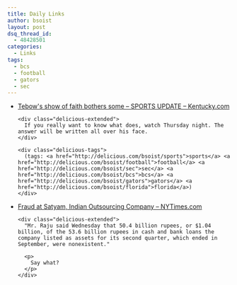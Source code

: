```yaml
---
title: Daily Links
author: bsoist
layout: post
dsq_thread_id:
  - 48428501
categories:
  - Links
tags:
  - bcs
  - football
  - gators
  - sec
---
```

<ul class="delicious">
  <li>
    <div class="delicious-link">
      <a href="http://www.kentucky.com/232/story/650423.html">Tebow's show of faith bothers some &#8211; SPORTS UPDATE &#8211; Kentucky.com</a>
    </div>
    
    <div class="delicious-extended">
      If you really want to know what does, watch Thursday night. The answer will be written all over his face.
    </div>
    
    <div class="delicious-tags">
      (tags: <a href="http://delicious.com/bsoist/sports">sports</a> <a href="http://delicious.com/bsoist/football">football</a> <a href="http://delicious.com/bsoist/sec">sec</a> <a href="http://delicious.com/bsoist/bcs">bcs</a> <a href="http://delicious.com/bsoist/gators">gators</a> <a href="http://delicious.com/bsoist/florida">florida</a>)
    </div>
  </li>
  
  <li>
    <div class="delicious-link">
      <a href="http://www.nytimes.com/2009/01/08/business/worldbusiness/08satyam.html?_r=1">Fraud at Satyam, Indian Outsourcing Company &#8211; NYTimes.com</a>
    </div>
    
    <div class="delicious-extended">
      "Mr. Raju said Wednesday that 50.4 billion rupees, or $1.04 billion, of the 53.6 billion rupees in cash and bank loans the company listed as assets for its second quarter, which ended in September, were nonexistent."
      
      <p>
        Say what?
      </p>
    </div>
  </li>
</ul>
